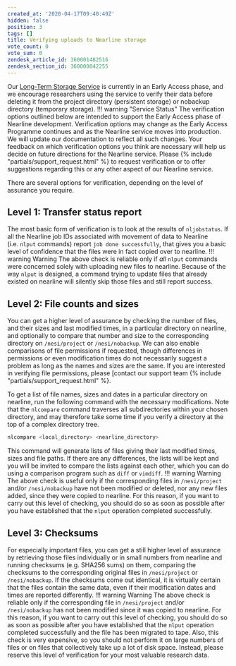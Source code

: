 ```yaml
---
created_at: '2020-04-17T09:40:49Z'
hidden: false
position: 3
tags: []
title: Verifying uploads to Nearline storage
vote_count: 0
vote_sum: 0
zendesk_article_id: 360001482516
zendesk_section_id: 360000042255
---
```



Our [Long-Term Storage
Service](../../Storage/Nearline_long_term_storage/Nearline_Long_Term_Storage_Service.md)
is currently in an Early Access phase, and we encourage researchers
using the service to verify their data before deleting it from the
project directory (persistent storage) or nobackup directory (temporary
storage).
!!! warning "Service Status"
    The verification options outlined below are intended to support the
    Early Access phase of Nearline development. Verification options may
    change as the Early Access Programme continues and as the Nearline
    service moves into production. We will update our documentation to
    reflect all such changes.
    Your feedback on which verification options you think are necessary
    will help us decide on future directions for the Nearline service.
    Please {% include "partials/support_request.html" %} to request
    verification or to offer suggestions regarding this or any other
    aspect of our Nearline service.

There are several options for verification, depending on the level of
assurance you require.

## Level 1: Transfer status report

The most basic form of verification is to look at the results
of `nljobstatus`. If all the Nearline job IDs associated with movement
of data to Nearline (i.e. `nlput` commands)
report `job done successfully`, that gives you a basic level of
confidence that the files were in fact copied over to nearline.
!!! warning Warning
    The above check is reliable only if *all* `nlput` commands were
    concerned solely with uploading new files to nearline. Because of the
    way `nlput` is designed, a command trying to update files that already
    existed on nearline will silently skip those files and still report
    success.

## Level 2: File counts and sizes

You can get a higher level of assurance by checking the number of files,
and their sizes and last modified times, in a particular directory on
nearline, and optionally to compare that number and size to the
corresponding directory on `/nesi/project` or `/nesi/nobackup`. We can
also enable comparisons of file permissions if requested, though
differences in permissions or even modification times do not necessarily
suggest a problem as long as the names and sizes are the same. If you
are interested in verifying file permissions, please [contact our
support team {% include "partials/support_request.html" %}.

To get a list of file names, sizes and dates in a particular directory
on nearline, run the following command with the necessary modifications.
Note that the `nlcompare` command traverses all subdirectories within
your chosen directory, and may therefore take some time if you verify a
directory at the top of a complex directory tree.

``` sh
nlcompare <local_directory> <nearline_directory>
```

This command will generate lists of files giving their last modified
times, sizes and file paths. If there are any differences, the lists
will be kept and you will be invited to compare the lists against each
other, which you can do using a comparison program such as `diff` or
`vimdiff`.
!!! warning Warning
     The above check is useful only if the corresponding files in
     `/nesi/project` and/or `/nesi/nobackup` have not been modified or
     deleted, nor any new files added, since they were copied to nearline.
     For this reason, if you want to carry out this level of checking, you
     should do so as soon as possible after you have established that the
     `nlput` operation completed successfully.

## Level 3: Checksums

For especially important files, you can get a still higher level of
assurance by retrieving those files individually or in small numbers
from nearline and running checksums (e.g. SHA256 sums) on them,
comparing the checksums to the corresponding original files in
`/nesi/project` or `/nesi/nobackup`. If the checksums come out
identical, it is virtually certain that the files contain the same data,
even if their modification dates and times are reported differently.
!!! warning Warning
    The above check is reliable only if the corresponding file in
    `/nesi/project` and/or `/nesi/nobackup` has not been modified since it
    was copied to nearline. For this reason, if you want to carry out this
    level of checking, you should do so as soon as possible after you have
    established that the `nlput` operation completed successfully and the
    file has been migrated to tape.
    Also, this check is very expensive, so you should not perform it on
    large numbers of files or on files that collectively take up a lot of
    disk space. Instead, please reserve this level of verification for
    your most valuable research data.

